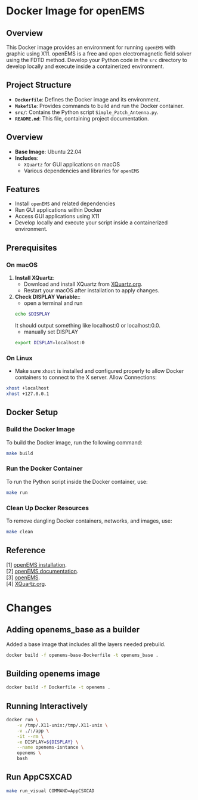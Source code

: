 # Docker Image for openEMS

## Overview
This Docker image provides an environment for running `openEMS` with graphic using X11. openEMS is a free and open electromagnetic field solver using the FDTD method. Develop your Python code in the `src` directory to develop locally and execute inside a containerized environment.

## Project Structure

- **`Dockerfile`**: Defines the Docker image and its environment.
- **`Makefile`**: Provides commands to build and run the Docker container.
- **`src/`**: Contains the Python script `Simple_Patch_Antenna.py`.
- **`README.md`**: This file, containing project documentation.

## Overview

- **Base Image**: Ubuntu 22.04
- **Includes**:
  - `XQuartz` for GUI applications on macOS
  - Various dependencies and libraries for `openEMS`

## Features

- Install `openEMS` and related dependencies
- Run GUI applications within Docker
- Access GUI applications using X11
- Develop locally and execute your script inside a containerized environment.


## Prerequisites

### On macOS

1. **Install XQuartz**:
   - Download and install XQuartz from [XQuartz.org](https://www.xquartz.org/).
   - Restart your macOS after installation to apply changes.
2. **Check DISPLAY Variable:**:
   - open a terminal and run
   ```bash
   echo $DISPLAY
   ```
   It should output something like localhost:0 or localhost:0.0.
   - manually set DISPLAY
   ```bash
   export DISPLAY=localhost:0
   ```

### On Linux

- Make sure `xhost` is installed and configured properly to allow Docker containers to connect to the X server.
Allow Connections:
```bash
xhost +localhost
xhost +127.0.0.1
```
## Docker Setup

### Build the Docker Image

To build the Docker image, run the following command:

```bash
make build
```
### Run the Docker Container

To run the Python script inside the Docker container, use:

```bash
make run
```

### Clean Up Docker Resources

To remove dangling Docker containers, networks, and images, use:

```bash
make clean
```


## Reference
[1] [openEMS installation](https://docs.openems.de/install.html).  
[2] [openEMS documentation](https://docs.openems.de).  
[3] [openEMS](https://www.openems.de).  
[4] [XQuartz.org](https://www.xquartz.org/).




# Changes
## Adding openems_base as a builder
Added a base image that includes all the layers needed prebuild.

```bash
docker build -f openems-base-Dockerfile -t openems_base .
```

## Building openems image
```bash
docker build -f Dockerfile -t openems .
```

## Running Interactively
```bash
docker run \
    -v /tmp/.X11-unix:/tmp/.X11-unix \
    -v ./:/app \
    -it --rm \
    -e DISPLAY=${DISPLAY} \
    --name openems-isntance \
    openems \
    bash
```

## Run AppCSXCAD
```bash
make run_visual COMMAND=AppCSXCAD
```
